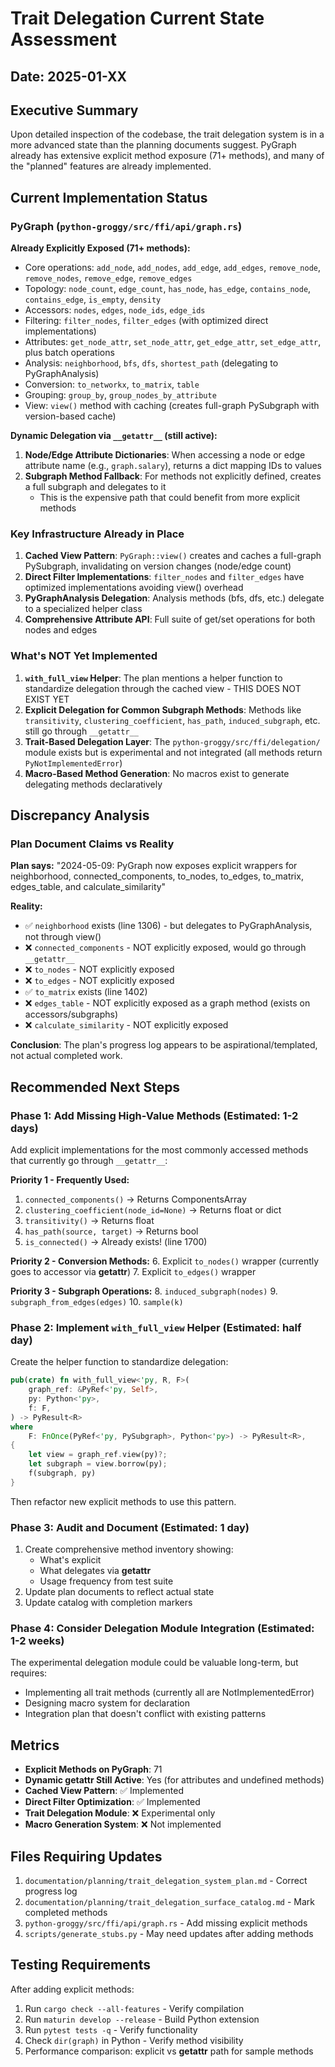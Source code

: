 # Trait Delegation Current State Assessment
## Date: 2025-01-XX

## Executive Summary
Upon detailed inspection of the codebase, the trait delegation system is in a more advanced state than the planning documents suggest. PyGraph already has extensive explicit method exposure (71+ methods), and many of the "planned" features are already implemented.

## Current Implementation Status

### PyGraph (`python-groggy/src/ffi/api/graph.rs`)

**Already Explicitly Exposed (71+ methods):**
- Core operations: `add_node`, `add_nodes`, `add_edge`, `add_edges`, `remove_node`, `remove_nodes`, `remove_edge`, `remove_edges`
- Topology: `node_count`, `edge_count`, `has_node`, `has_edge`, `contains_node`, `contains_edge`, `is_empty`, `density`
- Accessors: `nodes`, `edges`, `node_ids`, `edge_ids`
- Filtering: `filter_nodes`, `filter_edges` (with optimized direct implementations)
- Attributes: `get_node_attr`, `set_node_attr`, `get_edge_attr`, `set_edge_attr`, plus batch operations
- Analysis: `neighborhood`, `bfs`, `dfs`, `shortest_path` (delegating to PyGraphAnalysis)
- Conversion: `to_networkx`, `to_matrix`, `table`
- Grouping: `group_by`, `group_nodes_by_attribute`
- View: `view()` method with caching (creates full-graph PySubgraph with version-based cache)

**Dynamic Delegation via `__getattr__` (still active):**
1. **Node/Edge Attribute Dictionaries**: When accessing a node or edge attribute name (e.g., `graph.salary`), returns a dict mapping IDs to values
2. **Subgraph Method Fallback**: For methods not explicitly defined, creates a full subgraph and delegates to it
   - This is the expensive path that could benefit from more explicit methods

### Key Infrastructure Already in Place

1. **Cached View Pattern**: `PyGraph::view()` creates and caches a full-graph PySubgraph, invalidating on version changes (node/edge count)
2. **Direct Filter Implementations**: `filter_nodes` and `filter_edges` have optimized implementations avoiding view() overhead
3. **PyGraphAnalysis Delegation**: Analysis methods (bfs, dfs, etc.) delegate to a specialized helper class
4. **Comprehensive Attribute API**: Full suite of get/set operations for both nodes and edges

### What's NOT Yet Implemented

1. **`with_full_view` Helper**: The plan mentions a helper function to standardize delegation through the cached view - THIS DOES NOT EXIST YET
2. **Explicit Delegation for Common Subgraph Methods**: Methods like `transitivity`, `clustering_coefficient`, `has_path`, `induced_subgraph`, etc. still go through `__getattr__`
3. **Trait-Based Delegation Layer**: The `python-groggy/src/ffi/delegation/` module exists but is experimental and not integrated (all methods return `PyNotImplementedError`)
4. **Macro-Based Method Generation**: No macros exist to generate delegating methods declaratively

## Discrepancy Analysis

### Plan Document Claims vs Reality

**Plan says:** "2024-05-09: PyGraph now exposes explicit wrappers for neighborhood, connected_components, to_nodes, to_edges, to_matrix, edges_table, and calculate_similarity"

**Reality:**
- ✅ `neighborhood` exists (line 1306) - but delegates to PyGraphAnalysis, not through view()
- ❌ `connected_components` - NOT explicitly exposed, would go through `__getattr__`
- ❌ `to_nodes` - NOT explicitly exposed  
- ❌ `to_edges` - NOT explicitly exposed
- ✅ `to_matrix` exists (line 1402)
- ❌ `edges_table` - NOT explicitly exposed as a graph method (exists on accessors/subgraphs)
- ❌ `calculate_similarity` - NOT explicitly exposed

**Conclusion**: The plan's progress log appears to be aspirational/templated, not actual completed work.

## Recommended Next Steps

### Phase 1: Add Missing High-Value Methods (Estimated: 1-2 days)

Add explicit implementations for the most commonly accessed methods that currently go through `__getattr__`:

**Priority 1 - Frequently Used:**
1. `connected_components()` -> Returns ComponentsArray
2. `clustering_coefficient(node_id=None)` -> Returns float or dict
3. `transitivity()` -> Returns float  
4. `has_path(source, target)` -> Returns bool
5. `is_connected()` -> Already exists! (line 1700)

**Priority 2 - Conversion Methods:**
6. Explicit `to_nodes()` wrapper (currently goes to accessor via __getattr__)
7. Explicit `to_edges()` wrapper

**Priority 3 - Subgraph Operations:**
8. `induced_subgraph(nodes)`
9. `subgraph_from_edges(edges)`
10. `sample(k)`

### Phase 2: Implement `with_full_view` Helper (Estimated: half day)

Create the helper function to standardize delegation:
```rust
pub(crate) fn with_full_view<'py, R, F>(
    graph_ref: &PyRef<'py, Self>,
    py: Python<'py>,
    f: F,
) -> PyResult<R>
where
    F: FnOnce(PyRef<'py, PySubgraph>, Python<'py>) -> PyResult<R>,
{
    let view = graph_ref.view(py)?;
    let subgraph = view.borrow(py);
    f(subgraph, py)
}
```

Then refactor new explicit methods to use this pattern.

### Phase 3: Audit and Document (Estimated: 1 day)

1. Create comprehensive method inventory showing:
   - What's explicit
   - What delegates via __getattr__
   - Usage frequency from test suite
2. Update plan documents to reflect actual state
3. Update catalog with completion markers

### Phase 4: Consider Delegation Module Integration (Estimated: 1-2 weeks)

The experimental delegation module could be valuable long-term, but requires:
- Implementing all trait methods (currently all are NotImplementedError)
- Designing macro system for declaration
- Integration plan that doesn't conflict with existing patterns

## Metrics

- **Explicit Methods on PyGraph**: 71
- **Dynamic __getattr__ Still Active**: Yes (for attributes and undefined methods)
- **Cached View Pattern**: ✅ Implemented
- **Direct Filter Optimization**: ✅ Implemented
- **Trait Delegation Module**: ❌ Experimental only
- **Macro Generation System**: ❌ Not implemented

## Files Requiring Updates

1. `documentation/planning/trait_delegation_system_plan.md` - Correct progress log
2. `documentation/planning/trait_delegation_surface_catalog.md` - Mark completed methods
3. `python-groggy/src/ffi/api/graph.rs` - Add missing explicit methods
4. `scripts/generate_stubs.py` - May need updates after adding methods

## Testing Requirements

After adding explicit methods:
1. Run `cargo check --all-features` - Verify compilation
2. Run `maturin develop --release` - Build Python extension
3. Run `pytest tests -q` - Verify functionality
4. Check `dir(graph)` in Python - Verify method visibility
5. Performance comparison: explicit vs __getattr__ path for sample methods
